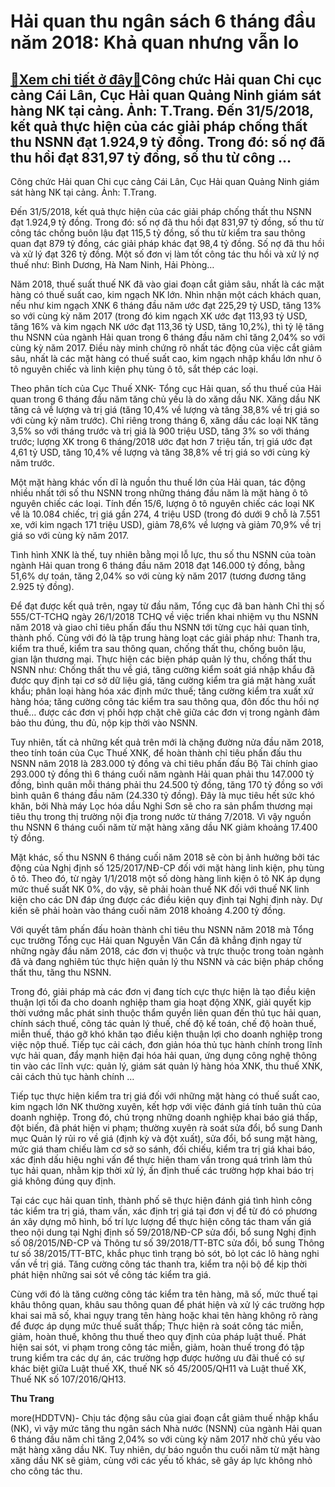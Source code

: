 Hải quan thu ngân sách 6 tháng đầu năm 2018: Khả quan nhưng vẫn lo
==================================================================

[:gift:Xem chi tiết ở đây:gift:](https://hddtvn.com/hai-quan-thu-ngan-sach-6-thang-dau-nam-2018-kha-quan-nhung-van-lo/)Công chức Hải quan Chi cục cảng Cái Lân, Cục Hải quan Quảng Ninh giám sát hàng NK tại cảng. Ảnh: T.Trang​​​. Đến 31/5/2018, kết quả thực hiện của các giải pháp chống thất thu NSNN đạt 1.924,9 tỷ đồng. Trong đó: số nợ đã thu hồi đạt 831,97 tỷ đồng, số thu từ công …
------------------------------------------------------------------------------------------------------------------------------------------------------------------------------------------------------------------------------------------------------------------------







 






 Công chức Hải quan Chi cục cảng Cái Lân, Cục Hải quan Quảng Ninh giám sát hàng NK tại cảng. Ảnh: T.Trang​​​. 










Đến 31/5/2018, kết quả thực hiện của các giải pháp chống thất thu NSNN đạt 1.924,9 tỷ đồng. Trong đó: số nợ đã thu hồi đạt 831,97 tỷ đồng, số thu từ công tác chống buôn lậu đạt 115,5 tỷ đồng, số thu từ kiểm tra sau thông quan đạt 879 tỷ đồng, các giải pháp khác đạt 98,4 tỷ đồng. Số nợ đã thu hồi và xử lý đạt 326 tỷ đồng. Một số đơn vị làm tốt công tác thu hồi và xử lý nợ thuế như: Bình Dương, Hà Nam Ninh, Hải Phòng…









 Năm 2018, thuế suất thuế NK đã vào giai đoạn cắt giảm sâu, nhất là các mặt hàng có thuế suất cao, kim ngạch NK lớn. Nhìn nhận một cách khách quan, nếu như kim ngạch XNK 6 tháng đầu năm ước đạt 225,29 tỷ USD, tăng 13% so với cùng kỳ năm 2017 (trong đó kim ngạch XK ước đạt 113,93 tỷ USD, tăng 16% và kim ngạch NK ước đạt 113,36 tỷ USD, tăng 10,2%), thì tỷ lệ tăng thu NSNN của ngành Hải quan trong 6 tháng đầu năm chỉ tăng 2,04% so với cùng kỳ năm 2017. Điều này minh chứng rõ nhất tác động của việc cắt giảm sâu, nhất là các mặt hàng có thuế suất cao, kim ngạch nhập khẩu lớn như ô tô nguyên chiếc và linh kiện phụ tùng ô tô, sắt thép các loại.


Theo phân tích của Cục Thuế XNK- Tổng cục Hải quan, số thu thuế của Hải quan trong 6 tháng đầu năm tăng chủ yếu là do xăng dầu NK. Xăng dầu NK tăng cả về lượng và trị giá (tăng 10,4% về lượng và tăng 38,8% về trị giá so với cùng kỳ năm trước). Chỉ riêng trong tháng 6, xăng dầu các loại NK tăng 3,5% so với tháng trước và trị giá là 900 triệu USD, tăng 3% so với tháng trước; lượng XK trong 6 tháng/2018 ước đạt hơn 7 triệu tấn, trị giá ước đạt 4,61 tỷ USD, tăng 10,4% về lượng và tăng 38,8% về trị giá so với cùng kỳ năm trước. 


Một mặt hàng khác vốn dĩ là nguồn thu thuế lớn của Hải quan, tác động nhiều nhất tới số thu NSNN trong những tháng đầu năm là mặt hàng ô tô nguyên chiếc các loại. Tính đến 15/6, lượng ô tô nguyên chiếc các loại NK về là 10.084 chiếc, trị giá gần 274, 4 triệu USD (trong đó dưới 9 chỗ là 7.551 xe, với kim ngạch 171 triệu USD), giảm 78,6% về lượng và giảm 70,9% về trị giá so với cùng kỳ năm 2017. 


Tình hình XNK là thế, tuy nhiên bằng mọi lỗ lực, thu số thu NSNN của toàn ngành Hải quan trong 6 tháng đầu năm 2018 đạt 146.000 tỷ đồng, bằng 51,6% dự toán, tăng 2,04% so với cùng kỳ năm 2017 (tương đương tăng 2.925 tỷ đồng).


 Để đạt được kết quả trên, ngay từ đầu năm, Tổng cục đã ban hành Chỉ thị số 555/CT-TCHQ ngày 26/1/2018 TCHQ về việc triển khai nhiệm vụ thu NSNN năm 2018 và giao chỉ tiêu phấn đấu thu NSNN tới từng cục hải quan tỉnh, thành phố. Cùng với đó là tập trung hàng loạt các giải pháp như: Thanh tra, kiểm tra thuế, kiểm tra sau thông quan, chống thất thu, chống buôn lậu, gian lận thương mại. Thực hiện các biện pháp quản lý thu, chống thất thu NSNN như: Chống thất thu về giá, tăng cường kiểm soát giá nhập khẩu đã được quy định tại cơ sở dữ liệu giá, tăng cường kiểm tra giá mặt hàng xuất khẩu; phân loại hàng hóa xác định mức thuế; tăng cường kiểm tra xuất xứ hàng hóa; tăng cường công tác kiểm tra sau thông qua, đôn đốc thu hồi nợ thuế… được các đơn vị phối hợp chặt chẽ giữa các đơn vị trong ngành đảm bảo thu đúng, thu đủ, nộp kịp thời vào NSNN.


Tuy nhiên, tất cả những kết quả trên mới là chặng đường nửa đầu năm 2018, theo tính toán của Cục Thuế XNK, để hoàn thành chỉ tiêu phấn đấu thu NSNN năm 2018 là 283.000 tỷ đồng và chỉ tiêu phấn đấu Bộ Tài chính giao 293.000 tỷ đồng thì 6 tháng cuối năm ngành Hải quan phải thu 147.000 tỷ đồng, bình quân mỗi tháng phải thu 24.500 tỷ đồng, tăng 170 tỷ đồng so với bình quân 6 tháng đầu năm (24.330 tỷ đồng). Đây là mục tiêu hết sức khó khăn, bởi Nhà máy Lọc hóa dầu Nghi Sơn sẽ cho ra sản phẩm thương mại tiêu thụ trong thị trường nội địa trong nước từ tháng 7/2018. Vì vậy nguồn thu NSNN 6 tháng cuối năm từ mặt hàng xăng dầu NK giảm khoảng 17.400 tỷ đồng. 


Mặt khác, số thu NSNN 6 tháng cuối năm 2018 sẽ còn bị ảnh hưởng bởi tác động của Nghị định số 125/2017/NĐ-CP đối với mặt hàng linh kiện, phụ tùng ô tô. Theo đó, từ ngày 1/1/2018 một số dòng hàng linh kiện ô tô NK áp dụng mức thuế suất NK 0%, do vậy, sẽ phải hoàn thuế NK đối với thuế NK linh kiện cho các DN đáp ứng được các điều kiện quy định tại Nghị định này. Dự kiến sẽ phải hoàn vào tháng cuối năm 2018 khoảng 4.200 tỷ đồng. 


Với quyết tâm phấn đấu hoàn thành chỉ tiêu thu NSNN năm 2018 mà Tổng cục trưởng Tổng cục Hải quan Nguyễn Văn Cẩn đã khẳng định ngay từ những ngày đầu năm 2018, các đơn vị thuộc và trực thuộc trong toàn ngành đã và đang nghiêm túc thực hiện quản lý thu NSNN và các biện pháp chống thất thu, tăng thu NSNN.


Trong đó, giải pháp mà các đơn vị đang tích cực thực hiện là tạo điều kiện thuận lợi tối đa cho doanh nghiệp tham gia hoạt động XNK, giải quyết kịp thời vướng mắc phát sinh thuộc thẩm quyền liên quan đến thủ tục hải quan, chính sách thuế, công tác quản lý thuế, chế độ kế toán, chế độ hoàn thuế, miễn thuế, tháo gỡ khó khăn tạo điều kiện thuận lợi cho doanh nghiệp trong việc nộp thuế. Tiếp tục cải cách, đơn giản hóa thủ tục hành chính trong lĩnh vực hải quan, đẩy mạnh hiện đại hóa hải quan, ứng dụng công nghệ thông tin vào các lĩnh vực: quản lý, giám sát quản lý hàng hóa XNK, thu thuế XNK, cải cách thủ tục hành chính …


Tiếp tục thực hiện kiểm tra trị giá đối với những mặt hàng có thuế suất cao, kim ngạch lớn NK thường xuyên, kết hợp với việc đánh giá tính tuân thủ của doanh nghiệp. Trong đó, chú trọng những doanh nghiệp khai báo giá thấp, đột biến, đã phát hiện vi phạm; thường xuyên rà soát sửa đổi, bổ sung Danh mục Quản lý rủi ro về giá (định kỳ và đột xuất), sửa đổi, bổ sung mặt hàng, mức giá tham chiếu làm cơ sở so sánh, đối chiếu, kiểm tra trị giá khai báo, xác định dấu hiệu nghi vấn để thực hiện tham vấn trong quá trình làm thủ tục hải quan, nhằm kịp thời xử lý, ấn định thuế các trường hợp khai báo trị giá không đúng quy định.


Tại các cục hải quan tỉnh, thành phố sẽ thực hiện đánh giá tình hình công tác kiểm tra trị giá, tham vấn, xác định trị giá tại đơn vị để từ đó có phương án xây dựng mô hình, bố trí lực lượng để thực hiện công tác tham vấn giá theo nội dung tại Nghị định số 59/2018/NĐ-CP sửa đổi, bổ sung Nghị định số 08/2015/NĐ-CP và Thông tư số 39/2018/TT-BTC sửa đổi, bổ sung Thông tư số 38/2015/TT-BTC, khắc phục tình trạng bỏ sót, bỏ lọt các lô hàng nghi vấn về trị giá. Tăng cường công tác thanh tra, kiểm tra nội bộ để kịp thời phát hiện những sai sót về công tác kiểm tra giá.


Cùng với đó là tăng cường công tác kiểm tra tên hàng, mã số, mức thuế tại khâu thông quan, khâu sau thông quan để phát hiện và xử lý các trường hợp khai sai mã số, khai ngụy trang tên hàng hoặc khai tên hàng không rõ ràng để được áp dụng mức thuế suất thấp; Thực hiện rà soát công tác miễn, giảm, hoàn thuế, không thu thuế theo quy định của pháp luật thuế. Phát hiện sai sót, vi phạm trong công tác miễn, giảm, hoàn thuế trong đó tập trung kiểm tra các dự án, các trường hợp được hưởng ưu đãi thuế có sự khác biệt giữa Luật thuế XK, thuế NK số 45/2005/QH11 và Luật thuế XK, Thuế NK số 107/2016/QH13.








**Thu Trang**



more(HDDTVN)- Chịu tác động sâu của giai đoạn cắt giảm thuế nhập khẩu (NK), vì vậy mức tăng thu ngân sách Nhà nước (NSNN) của ngành Hải quan 6 tháng đầu năm chỉ tăng 2,04% so với cùng kỳ năm 2017 nhờ chủ yếu vào mặt hàng xăng dầu NK. Tuy nhiên, dự báo nguồn thu cuối năm từ mặt hàng xăng dầu NK sẽ giảm, cùng với các yếu tố khác, sẽ gây áp lực không nhỏ cho công tác thu.

